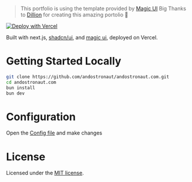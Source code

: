 <!-- <div align="center">
<img alt="Portfolio" src="https://github.com/dillionverma/portfolio/assets/16860528/57ffca81-3f0a-4425-b31d-094f61725455" width="90%">
</div> -->

> This portfolio is using the template provided by [Magic UI](https://magicui.design/)
> Big Thanks to [Dillion](https://github.com/dillionverma) for creating this amazing portolio 🚀

[![Deploy with Vercel](https://vercel.com/button)](https://vercel.com/new/clone?repository-url=https%3A%2F%2Fgithub.com%2Fandostronaut%2Fandostronaut.com)

Built with next.js, [shadcn/ui](https://ui.shadcn.com/), and [magic ui](https://magicui.design/), deployed on Vercel.

# Getting Started Locally

```bash
git clone https://github.com/andostronaut/andostronaut.com.git
cd andostronaut.com
bun install
bun dev
```

# Configuration

Open the [Config file](./src/data/resume.tsx) and make changes

# License

Licensed under the [MIT license](LICENSE.md).
